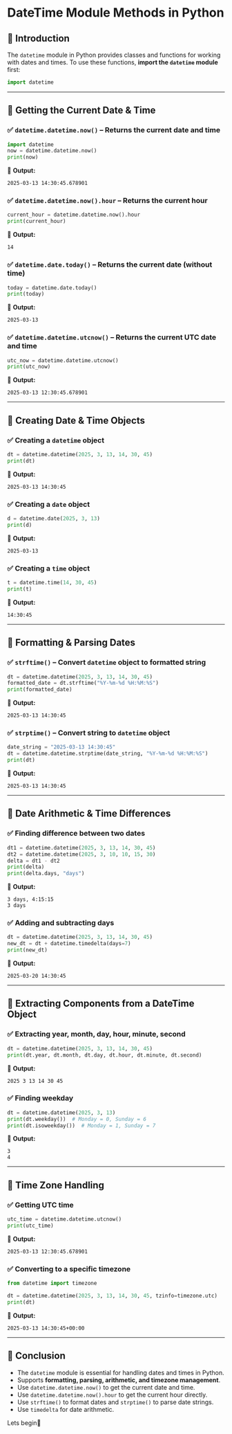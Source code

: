# DateTime Module Methods in Python

## 🔹 Introduction

The `datetime` module in Python provides classes and functions for working with dates and times. To use these functions, **import the ****`datetime`**** module** first:

```python
import datetime
```

---

## 🔹 Getting the Current Date & Time

### ✅ `datetime.datetime.now()` – Returns the current date and time

```python
import datetime
now = datetime.datetime.now()
print(now)
```

🔹 **Output:**

```
2025-03-13 14:30:45.678901
```

### ✅ `datetime.datetime.now().hour` – Returns the current hour

```python
current_hour = datetime.datetime.now().hour
print(current_hour)
```

🔹 **Output:**

```
14
```

### ✅ `datetime.date.today()` – Returns the current date (without time)

```python
today = datetime.date.today()
print(today)
```

🔹 **Output:**

```
2025-03-13
```

### ✅ `datetime.datetime.utcnow()` – Returns the current UTC date and time

```python
utc_now = datetime.datetime.utcnow()
print(utc_now)
```

🔹 **Output:**

```
2025-03-13 12:30:45.678901
```

---

## 🔹 Creating Date & Time Objects

### ✅ Creating a `datetime` object

```python
dt = datetime.datetime(2025, 3, 13, 14, 30, 45)
print(dt)
```

🔹 **Output:**

```
2025-03-13 14:30:45
```

### ✅ Creating a `date` object

```python
d = datetime.date(2025, 3, 13)
print(d)
```

🔹 **Output:**

```
2025-03-13
```

### ✅ Creating a `time` object

```python
t = datetime.time(14, 30, 45)
print(t)
```

🔹 **Output:**

```
14:30:45
```

---

## 🔹 Formatting & Parsing Dates

### ✅ `strftime()` – Convert `datetime` object to formatted string

```python
dt = datetime.datetime(2025, 3, 13, 14, 30, 45)
formatted_date = dt.strftime("%Y-%m-%d %H:%M:%S")
print(formatted_date)
```

🔹 **Output:**

```
2025-03-13 14:30:45
```

### ✅ `strptime()` – Convert string to `datetime` object

```python
date_string = "2025-03-13 14:30:45"
dt = datetime.datetime.strptime(date_string, "%Y-%m-%d %H:%M:%S")
print(dt)
```

🔹 **Output:**

```
2025-03-13 14:30:45
```

---

## 🔹 Date Arithmetic & Time Differences

### ✅ Finding difference between two dates

```python
dt1 = datetime.datetime(2025, 3, 13, 14, 30, 45)
dt2 = datetime.datetime(2025, 3, 10, 10, 15, 30)
delta = dt1 - dt2
print(delta)
print(delta.days, "days")
```

🔹 **Output:**

```
3 days, 4:15:15
3 days
```

### ✅ Adding and subtracting days

```python
dt = datetime.datetime(2025, 3, 13, 14, 30, 45)
new_dt = dt + datetime.timedelta(days=7)
print(new_dt)
```

🔹 **Output:**

```
2025-03-20 14:30:45
```

---

## 🔹 Extracting Components from a DateTime Object

### ✅ Extracting year, month, day, hour, minute, second

```python
dt = datetime.datetime(2025, 3, 13, 14, 30, 45)
print(dt.year, dt.month, dt.day, dt.hour, dt.minute, dt.second)
```

🔹 **Output:**

```
2025 3 13 14 30 45
```

### ✅ Finding weekday

```python
dt = datetime.datetime(2025, 3, 13)
print(dt.weekday())  # Monday = 0, Sunday = 6
print(dt.isoweekday())  # Monday = 1, Sunday = 7
```

🔹 **Output:**

```
3
4
```

---

## 🔹 Time Zone Handling

### ✅ Getting UTC time

```python
utc_time = datetime.datetime.utcnow()
print(utc_time)
```

🔹 **Output:**

```
2025-03-13 12:30:45.678901
```

### ✅ Converting to a specific timezone

```python
from datetime import timezone

dt = datetime.datetime(2025, 3, 13, 14, 30, 45, tzinfo=timezone.utc)
print(dt)
```

🔹 **Output:**

```
2025-03-13 14:30:45+00:00
```

---

## 🔹 Conclusion

- The `datetime` module is essential for handling dates and times in Python.
- Supports **formatting, parsing, arithmetic, and timezone management**.
- Use `datetime.datetime.now()` to get the current date and time.
- Use `datetime.datetime.now().hour` to get the current hour directly.
- Use `strftime()` to format dates and `strptime()` to parse date strings.
- Use `timedelta` for date arithmetic.

Lets begin🚀

